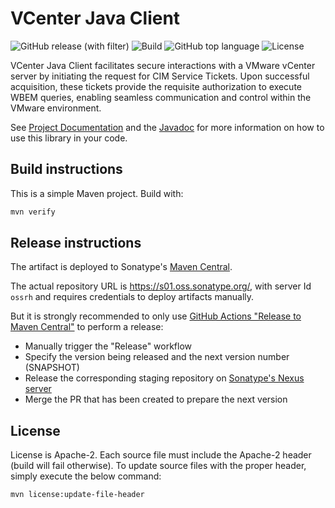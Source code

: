 # VCenter Java Client

![GitHub release (with filter)](https://img.shields.io/github/v/release/sentrysoftware/vcenter)
![Build](https://img.shields.io/github/actions/workflow/status/sentrysoftware/vcenter/deploy.yml)
![GitHub top language](https://img.shields.io/github/languages/top/sentrysoftware/vcenter)
![License](https://img.shields.io/github/license/sentrysoftware/vcenter)

VCenter Java Client facilitates secure interactions with a VMware vCenter server by initiating the request for CIM Service Tickets. Upon successful acquisition, these tickets provide the requisite authorization to execute WBEM queries, enabling seamless communication and control within the VMware environment.

See [Project Documentation](https://sentrysoftware.github.io/vcenter/) and the [Javadoc](https://sentrysoftware.github.io/vcenter/apidocs/) for more information on how to use this library in your code.

## Build instructions

This is a simple Maven project. Build with:

```bash
mvn verify
```

## Release instructions

The artifact is deployed to Sonatype's [Maven Central](https://central.sonatype.com/).

The actual repository URL is https://s01.oss.sonatype.org/, with server Id `ossrh` and requires credentials to deploy
artifacts manually.

But it is strongly recommended to only use [GitHub Actions "Release to Maven Central"](actions/workflows/release.yml) to perform a release:

* Manually trigger the "Release" workflow
* Specify the version being released and the next version number (SNAPSHOT)
* Release the corresponding staging repository on [Sonatype's Nexus server](https://s01.oss.sonatype.org/)
* Merge the PR that has been created to prepare the next version

## License

License is Apache-2. Each source file must include the Apache-2 header (build will fail otherwise).
To update source files with the proper header, simply execute the below command:

```bash
mvn license:update-file-header
```
